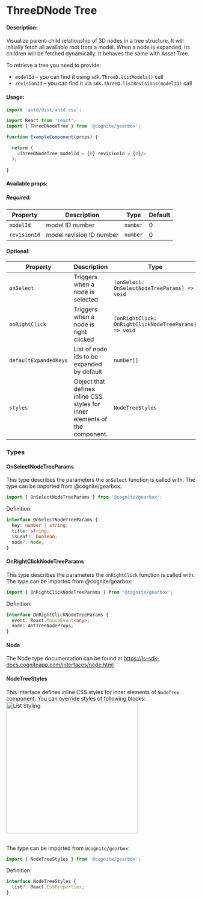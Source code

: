 # ThreeDNode Tree
<!-- STORY -->

#### Description:

Visualize parent-child relationship of 3D nodes in a tree structure. It will initially fetch all available root from a model. When a node is expanded, its children will be fetched dynamically. It behaves the same with Asset Tree.

To retrieve a tree you need to provide:

- `modelId` – you can find it using `sdk.ThreeD.listModels()` call
- `revisionId` – you can find it via `sdk.ThreeD.listRevisions(modelID)` call

#### Usage:

```typescript jsx
import 'antd/dist/antd.css';

import React from 'react';
import { ThreeDNodeTree } from '@cognite/gearbox';

function ExampleComponent(props) {

  return (
    <ThreeDNodeTree modelId = {0} revisionId = {0}/>
  );

}
```
#### Available props:

##### Required:

| Property     | Description              | Type     | Default |
| ------------ | ------------------------ | -------- | ------- |
| `modelId`    | model ID number          | `number` |    0    |
| `revisionId` | model revision ID number | `number` |    0    |

#### Optional:

| Property              | Description                                 | Type                        | Default |
| --------------------- | ------------------------------------------- | --------------------------- | ------- |
| `onSelect`            | Triggers when a node is selected            | `(onSelect: OnSelectNodeTreeParams) => void` | `onSelect:  (selectedNode : OnSelectNodeTreeParams) => selectedNode.key`|
| `onRightClick`            | Triggers when a node is right clicked            | `(onRightClick: OnRightClickNodeTreeParams) => void` | |
| `defaultExpandedKeys` | List of node ids to be expanded by default  | `number[]`                  | [ ] |
| `styles`              | Object that defines inline CSS styles for inner elements of the component.| `NodeTreeStyles` |  |


### Types

#### OnSelectNodeTreeParams

This type describes the parameters the `onSelect` function is called with.
The type can be imported from @cognite/gearbox:

```typescript
import { OnSelectNodeTreeParams } from '@cognite/gearbox';
```

Definition:

```typescript
interface OnSelectNodeTreeParams {
  key: number | string;
  title: string;
  isLeaf?: boolean;
  node?: Node;
}

```

#### OnRightClickNodeTreeParams

This type describes the parameters the `onRightClick` function is called with.
The type can be imported from @cognite/gearbox:

```typescript
import { OnRightClickNodeTreeParams } from '@cognite/gearbox';
```

Definition:

```typescript
interface OnRightClickNodeTreeParams {
  event: React.MouseEvent<any>;
  node: AntTreeNodeProps;
}

```

#### Node

The Node type documentation can be found at https://js-sdk-docs.cogniteapp.com/interfaces/node.html

#### NodeTreeStyles
This interface defines inline CSS styles for inner elements of `NodeTree` component.
You can override styles of following blocks:
<br>
<img src="asset_tree/styling_schema.jpg" alt="List Styling" width="350px"><br><br>


The type can be imported from `@cognite/gearbox`:

```typescript
import { NodeTreeStyles } from '@cognite/gearbox';
```

Definition:

```typescript
interface NodeTreeStyles {
  list?: React.CSSProperties;
}
```

